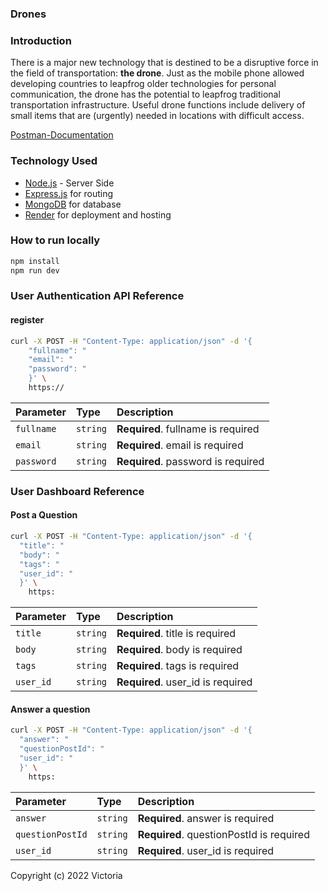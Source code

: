 ### Drones

### Introduction

There is a major new technology that is destined to be a disruptive force in the field of
transportation: **the drone**. Just as the mobile phone allowed developing countries to leapfrog
older technologies for personal communication, the drone has the potential to leapfrog
traditional transportation infrastructure.
Useful drone functions include delivery of small items that are (urgently) needed in locations
with difficult access.

[Postman-Documentation]()

### Technology Used

- [Node.js](https://nodejs.org/) - Server Side
- [Express.js](https://expressjs.com/) for routing
- [MongoDB](https://www.cloud.mongodb.com/) for database
- [Render](https://dashboard.render.com/) for deployment and hosting


### How to run locally

```bash
npm install
npm run dev
```

### User Authentication API Reference

#### register

```bash
curl -X POST -H "Content-Type: application/json" -d '{
    "fullname": "
    "email": "
    "password": "
    }' \
    https://
```

| Parameter  | Type     | Description                        |
| :--------- | :------- | :--------------------------------- |
| `fullname`     | `string` | **Required**. fullname is required     |
| `email`    | `string` | **Required**. email is required    |
| `password` | `string` | **Required**. password is required |

### User Dashboard Reference

#### Post a Question

```bash
curl -X POST -H "Content-Type: application/json" -d '{
  "title": "
  "body": "
  "tags": "
  "user_id": "
  }' \
    https:
```

| Parameter | Type     | Description                       |
| :-------- | :------- | :-------------------------------- |
| `title`    | `string` | **Required**. title is required    |
| `body`  | `string` | **Required**. body is required  |
| `tags` | `string` | **Required**. tags is required |
| `user_id` | `string` | **Required**. user_id is required |

#### Answer a question

```bash
curl -X POST -H "Content-Type: application/json" -d '{
  "answer": "
  "questionPostId": "
  "user_id": "
  }' \
    https:
```

| Parameter | Type     | Description                       |
| :-------- | :------- | :-------------------------------- |
| `answer`    | `string` | **Required**. answer is required    |
| `questionPostId` | `string` | **Required**. questionPostId is required |
| `user_id` | `string` | **Required**. user_id is required |

Copyright (c) 2022 Victoria
